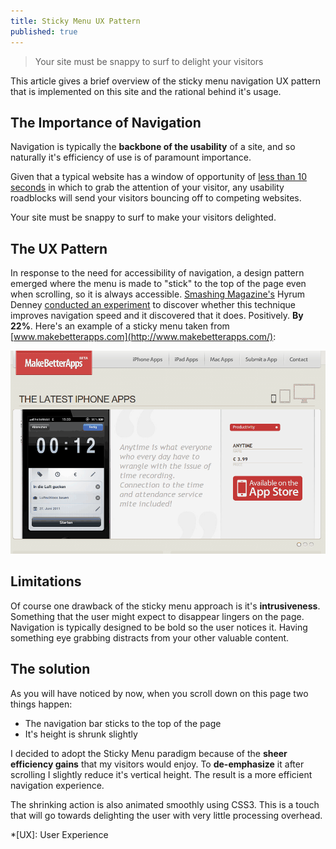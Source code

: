 ```yaml
---
title: Sticky Menu UX Pattern
published: true
---
```


> Your site must be snappy to surf to delight your visitors

This article gives a brief overview of the sticky menu navigation UX pattern that is implemented on this site and the rational behind it's usage.

## The Importance of Navigation

Navigation is typically the **backbone of the usability** of a site, and so naturally it's efficiency of use is of paramount importance. 

Given that a typical website has a window of opportunity of [less than 10 seconds](http://www.nngroup.com/articles/how-long-do-users-stay-on-web-pages/) in which to grab the attention of your visitor, any usability roadblocks will send your visitors bouncing off to competing websites. 

Your site must be snappy to surf to make your visitors delighted.

## The UX Pattern

In response to the need for accessibility of navigation, a design pattern emerged where the menu is made to "stick" to the top of the page even when scrolling, so it is always accessible. [Smashing Magazine's](http://www.smashingmagazine.com/) Hyrum Denney [conducted an experiment](http://www.smashingmagazine.com/2012/09/11/sticky-menus-are-quicker-to-navigate/) to discover whether this technique improves navigation speed and it discovered that it does. Positively. **By 22%**. Here's an example of a sticky menu taken from [www.makebetterapps.com](http://www.makebetterapps.com/):

<img src="/images/design/sticky-menu-still.gif" data-gif-src="/images/design/sticky-menu.gif" />

## Limitations

Of course one drawback of the sticky menu approach is it's **intrusiveness**. Something that the user might expect to disappear lingers on the page. Navigation is typically designed to be bold so the user notices it. Having something eye grabbing distracts from your other valuable content.

## The solution

As you will have noticed by now, when you scroll down on this page two things happen:

- The navigation bar sticks to the top of the page 
- It's height is shrunk slightly

I decided to adopt the Sticky Menu paradigm because of the **sheer efficiency gains** that my visitors would enjoy. To **de-emphasize** it after scrolling I slightly reduce it's vertical height. The result is a more efficient navigation experience. 

The shrinking action is also animated smoothly using CSS3. This is a touch that will go towards delighting the user with very little processing overhead.

*[UX]: User Experience
